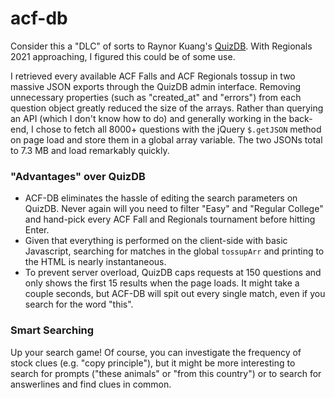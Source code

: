 # acf-db
Consider this a "DLC" of sorts to Raynor Kuang's [QuizDB](https://www.quizdb.org/). With Regionals 2021 approaching, I figured this could be of some use.

I retrieved every available ACF Falls and ACF Regionals tossup in two massive JSON exports through the QuizDB admin interface. Removing unnecessary properties (such as "created_at" and "errors") from each question object greatly reduced the size of the arrays. Rather than querying an API (which I don't know how to do) and generally working in the back-end, I chose to fetch all 8000+ questions with the jQuery `$.getJSON` method on page load and store them in a global array variable. The two JSONs total to 7.3 MB and load remarkably quickly.

### "Advantages" over QuizDB
- ACF-DB eliminates the hassle of editing the search parameters on QuizDB. Never again will you need to filter "Easy" and "Regular College" and hand-pick every ACF Fall and Regionals tournament before hitting Enter. 
- Given that everything is performed on the client-side with basic Javascript, searching for matches in the global `tossupArr` and printing to the HTML is nearly instantaneous. 
- To prevent server overload, QuizDB caps requests at 150 questions and only shows the first 15 results when the page loads. It might take a couple seconds, but ACF-DB will spit out every single match, even if you search for the word "this".

### Smart Searching
Up your search game! Of course, you can investigate the frequency of stock clues (e.g. "copy principle"), but it might be more interesting to search for prompts ("these animals" or "from this country") or to search for answerlines and find clues in common.
